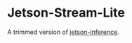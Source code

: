 # Jetson-Stream-Lite

A trimmed version of [jetson-inference](https://github.com/dusty-nv/jetson-inference).

